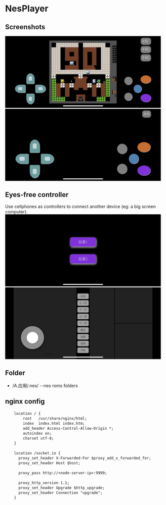 # NesPlayer

## Screenshots 
![](screenshots/1.PNG)
![](screenshots/2.PNG)

## Eyes-free controller
Use cellphones as controllers to connect another device (eg: a big screen computer).
![](screenshots/3.PNG)
![](screenshots/4.PNG)

## Folder
* /A.应用/.nes/    --nes roms folders
## nginx config
```nginx
    location / {
        root   /usr/share/nginx/html;
        index  index.html index.htm;
        add_header Access-Control-Allow-Origin *;
        autoindex on;
        charset utf-8;
    }

    location /socket.io {
      proxy_set_header X-Forwarded-For $proxy_add_x_forwarded_for;
      proxy_set_header Host $host;

      proxy_pass http://<node-server-ip>:9999;

      proxy_http_version 1.1;
      proxy_set_header Upgrade $http_upgrade;
      proxy_set_header Connection "upgrade";
    }
```
